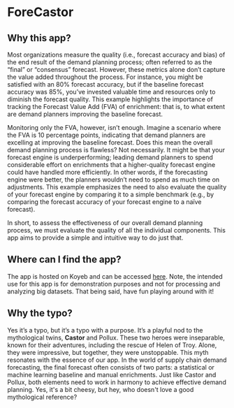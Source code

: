 # ForeCastor

## Why this app?
Most organizations measure the quality (i.e., forecast accuracy and bias) of the end result of the demand planning process; 
often referred to as the “final” or “consensus” forecast. However, these metrics alone don’t capture the value added 
throughout the process. For instance, you might be satisfied with an 80% forecast accuracy, but if the baseline 
forecast accuracy was 85%, you’ve invested valuable time and resources only to diminish the forecast quality. 
This example highlights the importance of tracking the Forecast Value Add (FVA) of enrichment: that is, to what 
extent are demand planners improving the baseline forecast. 

Monitoring only the FVA, however, isn’t enough. Imagine a scenario where the FVA is 10 percentage points, 
indicating that demand planners are excelling at improving the baseline forecast. Does this mean the overall demand 
planning process is flawless? Not necessarily. It might be that your forecast engine is underperforming; leading demand 
planners to spend considerable effort on enrichments that a higher-quality forecast engine could have handled 
more efficiently. In other words, if the forecasting engine were better, the planners wouldn’t need to spend as 
much time on adjustments. This example emphasizes the need to also evaluate the quality of your forecast engine by 
comparing it to a simple benchmark (e.g., by comparing the forecast accuracy of your forecast engine to a 
naïve forecast). 

In short, to assess the effectiveness of our overall demand planning process, we must evaluate the 
quality of all the individual components. This app aims to provide a simple and intuitive way to do just that.

## Where can I find the app?
The app is hosted on Koyeb and can be accessed [here](https://corresponding-ynez-rvdm-ead8c59e.koyeb.app/).
Note, the intended use for this app is for demonstration purposes and not for processing and analyzing big datasets. 
That being said, have fun playing around with it!

## Why the typo?
Yes it’s a typo, but it’s a typo with a purpose. It’s a playful nod to the mythological twins, 
**Castor** and Pollux. These two heroes were inseparable, known for their adventures, including the 
rescue of Helen of Troy. Alone, they were impressive, but together, they were unstoppable. 
This myth resonates with the essence of our app. In the world of supply chain demand forecasting, the 
final forecast often consists of two parts: a statistical or machine learning baseline and manual 
enrichments. Just like Castor and Pollux, both elements need to work in harmony to achieve effective 
demand planning. Yes, it's a bit cheesy, but hey, who doesn't love a good mythological reference?
